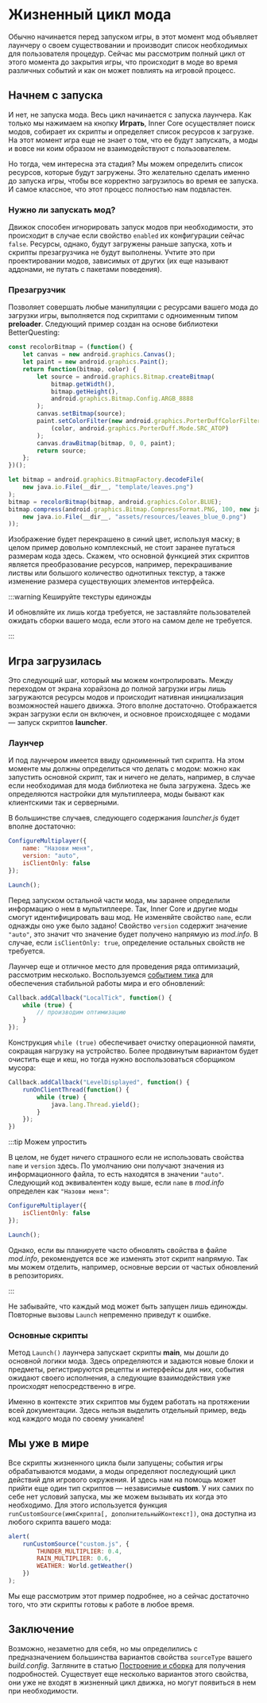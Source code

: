 # Жизненный цикл мода

Обычно начинается перед запуском игры, в этот момент мод объявляет лаунчеру о своем существовании и производит список необходимых для пользователя процедур. Сейчас мы рассмотрим полный цикл от этого момента до закрытия игры, что происходит в моде во время различных событий и как он может повлиять на игровой процесс.

## Начнем с запуска

И нет, не запуска мода. Весь цикл начинается с запуска лаунчера. Как только мы нажимаем на кнопку __Играть__, Inner Core осуществляет поиск модов, собирает их скрипты и определяет список ресурсов к загрузке. На этот момент игра еще не знает о том, что ее будут запускать, а моды и вовсе ни коим образом не взаимодействуют с пользователем.

Но тогда, чем интересна эта стадия? Мы можем определить список ресурсов, которые будут загружены. Это желательно сделать именно до запуска игры, чтобы все корректно загрузилось во время ее запуска. И самое классное, что этот процесс полностью нам подвластен.

### Нужно ли запускать мод?

Движок способен игнорировать запуск модов при необходимости, это происходит в случае если свойство `enabled` их конфигурации сейчас `false`. Ресурсы, однако, будут загружены раньше запуска, хоть и скрипты презагрузчика не будут выполнены. Учтите это при проектировании модов, зависимых от других (их еще называют аддонами, не путать с пакетами поведения).

### Презагрузчик

Позволяет совершать любые манипуляции с ресурсами вашего мода до загрузки игры, выполняется под скриптами с одноименным типом __preloader__. Следующий пример создан на основе библиотеки BetterQuesting:

```js
const recolorBitmap = (function() {
    let canvas = new android.graphics.Canvas();
    let paint = new android.graphics.Paint();
    return function(bitmap, color) {
        let source = android.graphics.Bitmap.createBitmap(
            bitmap.getWidth(),
            bitmap.getHeight(),
            android.graphics.Bitmap.Config.ARGB_8888
        );
        canvas.setBitmap(source);
        paint.setColorFilter(new android.graphics.PorterDuffColorFilter
            (color, android.graphics.PorterDuff.Mode.SRC_ATOP)
        );
        canvas.drawBitmap(bitmap, 0, 0, paint);
        return source;
    };
})();

let bitmap = android.graphics.BitmapFactory.decodeFile(
    new java.io.File(__dir__, "template/leaves.png")
);
bitmap = recolorBitmap(bitmap, android.graphics.Color.BLUE);
bitmap.compress(android.graphics.Bitmap.CompressFormat.PNG, 100, new java.io.FileOutputStream(
    new java.io.File(__dir__, "assets/resources/leaves_blue_0.png")
));
```

Изображение будет перекрашено в синий цвет, используя маску; в целом пример довольно комплексный, не стоит заранее пугаться размерам кода здесь. Скажем, что основной функцией этих скриптов является преобразование ресурсов, например, перекрашивание листвы или большого количество однотипных текстур, а также изменение размера существующих элементов интерфейса.

:::warning Кешируйте текстуры единожды

И обновляйте их лишь когда требуется, не заставляйте пользователей ожидать сборки вашего мода, если этого на самом деле не требуется.

:::

## Игра загрузилась

Это следующий шаг, который мы можем контролировать. Между переходом от экрана хорайзона до полной загрузки игры лишь загружаются ресурсы модов и происходит нативная инициализация возможностей нашего движка. Этого вполне достаточно. Отображается экран загрузки если он включен, и основное происходящее с модами — запуск скриптов __launcher__.

### Лаунчер

И под лаунчером имеется ввиду одноименный тип скрипта. На этом моменте мы должны определиться что делать с модом: можно как запустить основной скрипт, так и ничего не делать, например, в случае если необходимая для мода библиотека не была загружена. Здесь же определяются настройки для мультиплеера, моды бывают как клиентскими так и серверными.

В большинстве случаев, следующего содержания *launcher.js* будет вполне достаточно:

```js title="launcher.js"
ConfigureMultiplayer({
    name: "Назови меня",
    version: "auto",
    isClientOnly: false
});

Launch();
```

Перед запуском остальной части мода, мы заранее определили информацию о нем в мультиплеере. Так, Inner Core и другие моды смогут идентифицировать ваш мод. Не изменяйте свойство `name`, если однажды оно уже было задано! Свойство `version` содержит значение `"auto"`, это значит что значение будет получено напрямую из *mod.info*. В случае, если `isClientOnly: true`, определение остальных свойств не требуется.

<!-- TODO -->

Лаунчер еще и отличное место для проведения ряда оптимизаций, рассмотрим несколько. Воспользуемся [событием тика](../events/updatables.md#тик--основа-обновлений) для обеспечения стабильной работы мира и его обновлений:

```js
Callback.addCallback("LocalTick", function() {
    while (true) {
        // производим оптимизацию
    }
});
```

Конструкция `while (true)` обеспечивает очистку операционной памяти, сокращая нагрузку на устройство. Более продвинутым вариантом будет очистить еще и кеш, но тогда нужно воспользоваться сборщиком мусора:

```js
Callback.addCallback("LevelDisplayed", function() {
    runOnClientThread(function() {
        while (true) {
            java.lang.Thread.yield();
        }
    });
})
```

<!-- TODO -->

:::tip Можем упростить

В целом, не будет ничего страшного если не использовать свойства `name` и `version` здесь. По умолчанию они получают значения из информационного файла, то есть находятся в значении `"auto"`. Следующий код эквивалентен коду выше, если `name` в *mod.info* определен как `"Назови меня"`:

```js title="launcher.js"
ConfigureMultiplayer({
    isClientOnly: false
});

Launch();
```

Однако, если вы планируете часто обновлять свойства в файле *mod.info*, рекомендуется все же изменять этот скрипт напрямую. Так мы можем отделить, например, основные версии от частых обновлений в репозиториях.

:::

Не забывайте, что каждый мод может быть запущен лишь единожды. Повторные вызовы `Launch` непременно приведут к ошибке.

### Основные скрипты

Метод `Launch()` лаунчера запускает скрипты __main__, мы дошли до основной логики мода. Здесь определяются и задаются новые блоки и предметы, регистрируются рецепты и интерфейсы для них, события ожидают своего исполнения, а следующие взаимодействия уже происходят непосредственно в игре.

Именно в контексте этих скриптов мы будем работать на протяжении всей документации. Здесь нельзя выделить отдельный пример, ведь код каждого мода по своему уникален!

## Мы уже в мире

Все скрипты жизненного цикла были запущены; события игры обрабатываются модами, а моды определяют последующий цикл действий для игрового окружения. И здесь нам на помощь может прийти еще один тип скриптов — независимые __custom__. У них самих по себе нет условий запуска, мы же можем вызывать их когда это необходимо. Для этого используется функция `runCustomSource(имяСкрипта[, дополнительныйКонтекст])`, она доступна из любого скрипта вашего мода:

```js
alert(
    runCustomSource("custom.js", {
        THUNDER_MULTIPLIER: 0.4,
        RAIN_MULTIPLIER: 0.6,
        WEATHER: World.getWeather()
    })
);
```

Мы еще рассмотрим этот пример подробнее, но а сейчас достаточно того, что эти скрипты готовы к работе в любое время.

## Заключение

Возможно, незаметно для себя, но мы определились с предназначением большинства вариантов свойства `sourceType` вашего *build.config*. Загляните в статью [Построение и сборка](mod-structure.md#compile) для получения подробностей. Существует еще несколько вариантов этого свойства, они уже не входят в жизненный цикл движка, но могут появиться в нем при необходимости.
